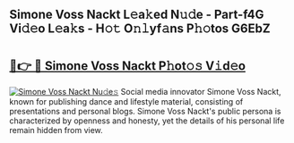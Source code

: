 ## Simone Voss Nackt L𝚎a𝚔ed N𝚞𝚍e - Part-f4G Vi𝚍𝚎o L𝚎a𝚔s - H𝚘𝚝 O𝚗𝚕yf𝚊ns P𝚑𝚘tos G6EbZ

# <h2><a href="http://kf2w4c.oniu.top/?m=Simone+Voss+Nackt">🔗👉 🔴 Simone Voss Nackt P𝚑ot𝚘𝚜 V𝚒d𝚎o</a></h2>

[![Simone Voss Nackt Nu𝚍e𝚜](https://i.imgur.com/0qMVB7G.gif)](http://kf2w4c.oniu.top/?m=Simone+Voss+Nackt)
Social media innovator Simone Voss Nackt, known for publishing dance and lifestyle material, consisting of presentations and personal blogs. Simone Voss Nackt's public persona is characterized by openness and honesty, yet the details of his personal life remain hidden from view.  
